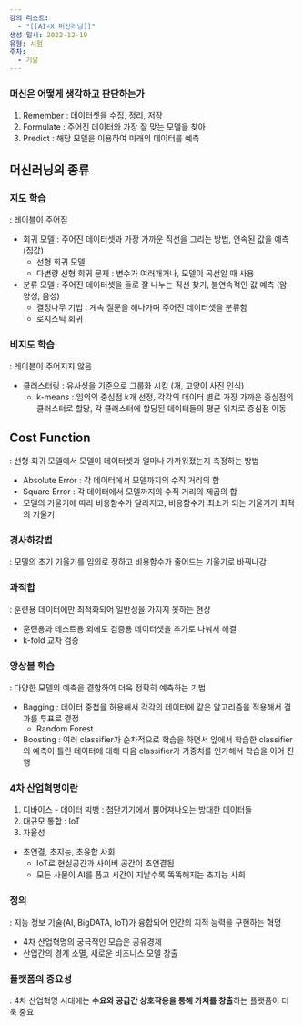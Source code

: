 ```yaml
---
강의 리스트:
  - "[[AI+X 머신러닝]]"
생성 일시: 2022-12-19
유형: 시험
주차:
  - 기말
---
```

### 머신은 어떻게 생각하고 판단하는가

1. Remember : 데이터셋을 수집, 정리, 저장
2. Formulate : 주어진 데이터와 가장 잘 맞는 모델을 찾아
3. Predict : 해당 모델을 이용하여 미래의 데이터를 예측

  

## 머신러닝의 종류

### 지도 학습

: 레이블이 주어짐

- 회귀 모델 : 주어진 데이터셋과 가장 가까운 직선을 그리는 방법, 연속된 값을 예측 (집값)
    - 선형 회귀 모델
    - 다변량 선형 회귀 문제 : 변수가 여러개거나, 모델이 곡선일 때 사용
- 분류 모델 : 주어진 데이터셋을 둘로 잘 나누는 직선 찾기, 불연속적인 값 예측 (암 양성, 음성)
    - 결정나무 기법 : 계속 질문을 해나가며 주어진 데이터셋을 분류함
    - 로지스틱 회귀

### 비지도 학습

: 레이블이 주어지지 않음

- 클러스터링 : 유사성을 기준으로 그룹화 시킴 (개, 고양이 사진 인식)
    - k-means : 임의의 중심점 k개 선정, 각각의 데이터 별로 가장 가까운 중심점의 클러스터로 할당, 각 클러스터에 할당된 데이터들의 평균 위치로 중심점 이동

  

  

## Cost Function

: 선형 회귀 모델에서 모델이 데이터셋과 얼마나 가까워졌는지 측정하는 방법

- Absolute Error : 각 데이터에서 모델까지의 수직 거리의 합
- Square Error : 각 데이터에서 모델까지의 수직 거리의 제곱의 합
- 모델의 기울기에 따라 비용함수가 달라지고, 비용함수가 최소가 되는 기울기가 최적의 기울기

### 경사하강법

: 모델의 초기 기울기를 임의로 정하고 비용함수가 줄어드는 기울기로 바꿔나감

  

  

### 과적합

: 훈련용 데이터에만 최적화되어 일반성을 가지지 못하는 현상

- 훈련용과 테스트용 외에도 검증용 데이터셋을 추가로 나눠서 해결
- k-fold 교차 검증

  

  

### 앙상블 학습

: 다양한 모델의 예측을 결합하여 더욱 정확히 예측하는 기법

- Bagging : 데이터 중첩을 허용해서 각각의 데이터에 같은 알고리즘을 적용해서 결과를 투표로 결정
    - Random Forest
- Boosting : 여러 classifier가 순차적으로 학습을 하면서 앞에서 학습한 classifier의 예측이 틀린 데이터에 대해 다음 classifier가 가중치를 인가해서 학습을 이어 진행

  

### 4차 산업혁명이란

1. 디바이스 - 데이터 빅뱅 : 첨단기기에서 뿜어져나오는 방대한 데이터들
2. 대규모 통합 : IoT
3. 자율성

- 초연결, 초지능, 초융합 사회
    - IoT로 현실공간과 사이버 공간이 초연결됨
    - 모든 사물이 AI를 품고 시간이 지날수록 똑똑해지는 초지능 사회

### 정의

: 지능 정보 기술(AI, BigDATA, IoT)가 융합되어 인간의 지적 능력을 구현하는 혁명

- 4차 산업혁명의 궁극적인 모습은 공유경제
- 산업간의 경계 소멸, 새로운 비즈니스 모델 창출

  

### 플랫폼의 중요성

: 4차 산업혁명 시대에는 **수요와 공급간 상호작용을 통해 가치를 창출**하는 플랫폼이 더욱 중요